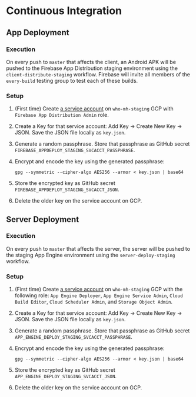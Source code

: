 # Continuous Integration

## App Deployment

### Execution

On every push to `master` that affects the client, an Android APK will be pushed to the Firebase App Distribution staging environment using the `client-distribute-staging` workflow. Firebase will invite all members of the `every-build` testing group to test each of these builds.

### Setup

1.  (First time) Create [a service account](https://console.cloud.google.com/iam-admin/serviceaccounts/details/104111540645440452578?project=who-mh-staging) on `who-mh-staging` GCP with `Firebase App Distribution Admin` role.
2.  Create a Key for that service account: Add Key -> Create New Key -> JSON. Save the JSON file locally as `key.json`.
3.  Generate a random passphrase. Store that passphrase as GitHub secret `FIREBASE_APPDEPLOY_STAGING_SVCACCT_PASSPHRASE`.
4.  Encrypt and encode the key using the generated passphrase:

        gpg --symmetric --cipher-algo AES256 --armor < key.json | base64

5.  Store the encrypted key as GitHub secret `FIREBASE_APPDEPLOY_STAGING_SVCACCT_JSON`.
6.  Delete the older key on the service account on GCP.

## Server Deployment

### Execution

On every push to `master` that affects the server, the server will be pushed to the staging App Engine environment using the `server-deploy-staging` workflow.

### Setup

1.  (First time) Create [a service account](https://console.cloud.google.com/iam-admin/serviceaccounts/details/104111540645440452578?project=who-mh-staging) on `who-mh-staging` GCP with the following role:
    `App Engine Deployer`,
    `App Engine Service Admin`,
    `Cloud Build Editor`,
    `Cloud Scheduler Admin`, and
    `Storage Object Admin`.
2.  Create a Key for that service account: Add Key -> Create New Key -> JSON. Save the JSON file locally as `key.json`.
3.  Generate a random passphrase. Store that passphrase as GitHub secret `APP_ENGINE_DEPLOY_STAGING_SVCACCT_PASSPHRASE`.
4.  Encrypt and encode the key using the generated passphrase:

        gpg --symmetric --cipher-algo AES256 --armor < key.json | base64

5.  Store the encrypted key as GitHub secret `APP_ENGINE_DEPLOY_STAGING_SVCACCT_JSON`.
6.  Delete the older key on the service account on GCP.
